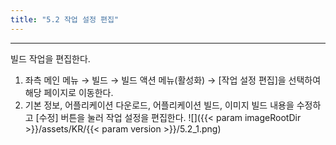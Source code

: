 ```yaml
---
title: "5.2 작업 설정 편집"
---
```


---
빌드 작업을 편집한다.

1. 좌측 메인 메뉴 → 빌드 → 빌드 액션 메뉴\(활성화\) → [작업 설정 편집]을 선택하여 해당 페이지로 이동한다.
2. 기본 정보, 어플리케이션 다운로드, 어플리케이션 빌드, 이미지 빌드 내용을 수정하고 [수정] 버튼을 눌러 작업 설정을 편집한다.
![]({{< param imageRootDir >}}/assets/KR/{{< param version >}}/5.2_1.png)



